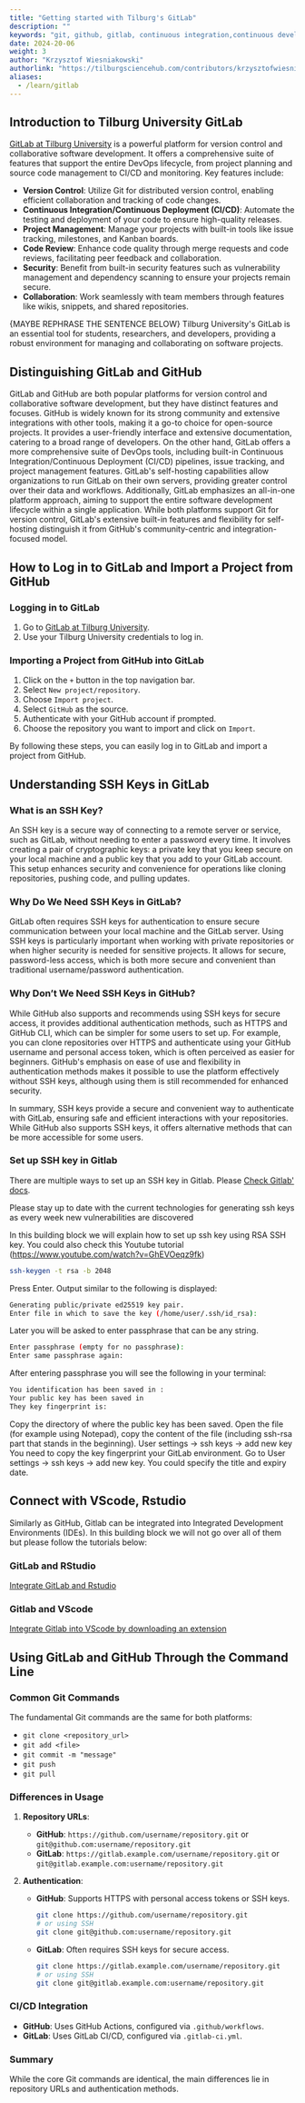 ```yaml
---
title: "Getting started with Tilburg's GitLab"
description: ""
keywords: "git, github, gitlab, continuous integration,continuous development, git flow"
date: 2024-20-06
weight: 3
author: "Krzysztof Wiesniakowski"
authorlink: "https://tilburgsciencehub.com/contributors/krzysztofwiesniakowski/"
aliases:
  - /learn/gitlab
---
```


## Introduction to Tilburg University GitLab

[GitLab at Tilburg University](https://gitlab.uvt.nl/) is a powerful platform for version control and collaborative software development. It offers a comprehensive suite of features that support the entire DevOps lifecycle, from project planning and source code management to CI/CD and monitoring. Key features include:

- **Version Control**: Utilize Git for distributed version control, enabling efficient collaboration and tracking of code changes.
- **Continuous Integration/Continuous Deployment (CI/CD)**: Automate the testing and deployment of your code to ensure high-quality releases.
- **Project Management**: Manage your projects with built-in tools like issue tracking, milestones, and Kanban boards.
- **Code Review**: Enhance code quality through merge requests and code reviews, facilitating peer feedback and collaboration.
- **Security**: Benefit from built-in security features such as vulnerability management and dependency scanning to ensure your projects remain secure.
- **Collaboration**: Work seamlessly with team members through features like wikis, snippets, and shared repositories.

{MAYBE REPHRASE THE SENTENCE BELOW}
Tilburg University's GitLab is an essential tool for students, researchers, and developers, providing a robust environment for managing and collaborating on software projects.

## Distinguishing GitLab and GitHub

GitLab and GitHub are both popular platforms for version control and collaborative software development, but they have distinct features and focuses. GitHub is widely known for its strong community and extensive integrations with other tools, making it a go-to choice for open-source projects. It provides a user-friendly interface and extensive documentation, catering to a broad range of developers. On the other hand, GitLab offers a more comprehensive suite of DevOps tools, including built-in Continuous Integration/Continuous Deployment (CI/CD) pipelines, issue tracking, and project management features. GitLab's self-hosting capabilities allow organizations to run GitLab on their own servers, providing greater control over their data and workflows. Additionally, GitLab emphasizes an all-in-one platform approach, aiming to support the entire software development lifecycle within a single application. While both platforms support Git for version control, GitLab's extensive built-in features and flexibility for self-hosting distinguish it from GitHub's community-centric and integration-focused model.

## How to Log in to GitLab and Import a Project from GitHub

### Logging in to GitLab

1. Go to [GitLab at Tilburg University](https://gitlab.uvt.nl/).
2. Use your Tilburg University credentials to log in.

### Importing a Project from GitHub into GitLab

1. Click on the `+` button in the top navigation bar.
2. Select `New project/repository`.
3. Choose `Import project`.
4. Select `GitHub` as the source.
5. Authenticate with your GitHub account if prompted.
6. Choose the repository you want to import and click on `Import`.

By following these steps, you can easily log in to GitLab and import a project from GitHub.

## Understanding SSH Keys in GitLab

### What is an SSH Key?

An SSH key is a secure way of connecting to a remote server or service, such as GitLab, without needing to enter a password every time. It involves creating a pair of cryptographic keys: a private key that you keep secure on your local machine and a public key that you add to your GitLab account. This setup enhances security and convenience for operations like cloning repositories, pushing code, and pulling updates.

### Why Do We Need SSH Keys in GitLab?

GitLab often requires SSH keys for authentication to ensure secure communication between your local machine and the GitLab server. Using SSH keys is particularly important when working with private repositories or when higher security is needed for sensitive projects. It allows for secure, password-less access, which is both more secure and convenient than traditional username/password authentication.

### Why Don’t We Need SSH Keys in GitHub?

While GitHub also supports and recommends using SSH keys for secure access, it provides additional authentication methods, such as HTTPS and GitHub CLI, which can be simpler for some users to set up. For example, you can clone repositories over HTTPS and authenticate using your GitHub username and personal access token, which is often perceived as easier for beginners. GitHub's emphasis on ease of use and flexibility in authentication methods makes it possible to use the platform effectively without SSH keys, although using them is still recommended for enhanced security.

In summary, SSH keys provide a secure and convenient way to authenticate with GitLab, ensuring safe and efficient interactions with your repositories. While GitHub also supports SSH keys, it offers alternative methods that can be more accessible for some users.

### Set up SSH key in Gitlab
There are multiple ways to set up an SSH key in Gitlab. Please [Check Gitlab' docs](https://docs.gitlab.com/ee/user/ssh.html).

Please stay up to date with the current technologies for generating ssh keys as every week new vulnerabilities are discovered

In this building block we will explain how to set up ssh key using RSA SSH key. You could also check this Youtube tutorial (https://www.youtube.com/watch?v=GhEVOeqz9fk)


```bash
ssh-keygen -t rsa -b 2048
```

Press Enter. Output similar to the following is displayed:
```bash
Generating public/private ed25519 key pair.
Enter file in which to save the key (/home/user/.ssh/id_rsa):
```
Later you will be asked to enter passphrase that can be any string.

```bash
Enter passphrase (empty for no passphrase):
Enter same passphrase again:
```

After entering passphrase you will see the following in your terminal:

```bash
You identification has been saved in :
Your public key has been saved in 
They key fingerprint is: 
```

Copy the directory of where the public key has been saved. Open the file (for example using Notepad), copy the content of the file (including ssh-rsa part that stands in the beginning).
User settings -> ssh keys -> add new key
You need to copy the key fingerprint your GitLab environment. Go to User settings -> ssh keys -> add new key. You could specify the title and expiry date.

## Connect with VScode, Rstudio 
Similarly as GitHub, Gitlab can be integrated into Integrated Development Environments (IDEs). In this building block we will not go over all of them but please follow the tutorials below:

### GitLab and RStudio

[Integrate GitLab and Rstudio](https://handbook.gitlab.com/handbook/business-technology/data-team/platform/rstudio/)

### Gitlab and VScode

[Integrate Gitlab into VScode by downloading an extension](https://docs.gitlab.com/ee/editor_extensions/visual_studio_code/)

## Using GitLab and GitHub Through the Command Line

### Common Git Commands

The fundamental Git commands are the same for both platforms:
- `git clone <repository_url>`
- `git add <file>`
- `git commit -m "message"`
- `git push`
- `git pull`

### Differences in Usage

1. **Repository URLs**:
   - **GitHub**: `https://github.com/username/repository.git` or `git@github.com:username/repository.git`
   - **GitLab**: `https://gitlab.example.com/username/repository.git` or `git@gitlab.example.com:username/repository.git`

2. **Authentication**:
   - **GitHub**: Supports HTTPS with personal access tokens or SSH keys.
     ```bash
     git clone https://github.com/username/repository.git
     # or using SSH
     git clone git@github.com:username/repository.git
     ```
   - **GitLab**: Often requires SSH keys for secure access.
     ```bash
     git clone https://gitlab.example.com/username/repository.git
     # or using SSH
     git clone git@gitlab.example.com:username/repository.git
     ```

### CI/CD Integration

- **GitHub**: Uses GitHub Actions, configured via `.github/workflows`.
- **GitLab**: Uses GitLab CI/CD, configured via `.gitlab-ci.yml`.

### Summary

While the core Git commands are identical, the main differences lie in repository URLs and authentication methods.
